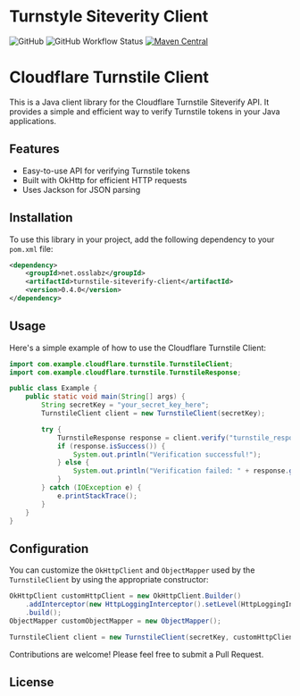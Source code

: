 Turnstyle Siteverity Client
===========================
![GitHub](https://img.shields.io/github/license/osslabz/turnstile-siteverify-client)
![GitHub Workflow Status](https://img.shields.io/github/actions/workflow/status/osslabz/turnstile-siteverify-client/build-on-push.yml?branch=main)
[![Maven Central](https://img.shields.io/maven-central/v/net.osslabz/turnstile-siteverify-client?label=Maven%20Central)](https://search.maven.org/artifact/net.osslabz/turnstile-siteverify-client)

# Cloudflare Turnstile Client

This is a Java client library for the Cloudflare Turnstile Siteverify API. It provides a simple and efficient way to verify Turnstile tokens in your Java applications.

## Features

- Easy-to-use API for verifying Turnstile tokens
- Built with OkHttp for efficient HTTP requests
- Uses Jackson for JSON parsing

## Installation

To use this library in your project, add the following dependency to your `pom.xml` file:

```xml
<dependency>
    <groupId>net.osslabz</groupId>
    <artifactId>turnstile-siteverify-client</artifactId>
    <version>0.4.0</version>
</dependency>
```

## Usage

Here's a simple example of how to use the Cloudflare Turnstile Client:

```java
import com.example.cloudflare.turnstile.TurnstileClient;
import com.example.cloudflare.turnstile.TurnstileResponse;

public class Example {
    public static void main(String[] args) {
        String secretKey = "your_secret_key_here";
        TurnstileClient client = new TurnstileClient(secretKey);

        try {
            TurnstileResponse response = client.verify("turnstile_response_token");
            if (response.isSuccess()) {
                System.out.println("Verification successful!");
            } else {
                System.out.println("Verification failed: " + response.getErrorCodes());
            }
        } catch (IOException e) {
            e.printStackTrace();
        }
    }
}
```

## Configuration

You can customize the `OkHttpClient` and `ObjectMapper` used by the `TurnstileClient` by using the appropriate constructor:

```java
OkHttpClient customHttpClient = new OkHttpClient.Builder()
    .addInterceptor(new HttpLoggingInterceptor().setLevel(HttpLoggingInterceptor.Level.BODY))
    .build();
ObjectMapper customObjectMapper = new ObjectMapper();

TurnstileClient client = new TurnstileClient(secretKey, customHttpClient, customObjectMapper);
```

Contributions are welcome! Please feel free to submit a Pull Request.

## License
